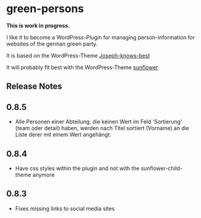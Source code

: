 # green-persons

__This is work in progress.__

I like it to become a WordPress-Plugin for
managing person-information for websites of the german green party.

It is based on the WordPress-Theme [Joseph-knows-best](https://github.com/kre8tiv/Joseph-knows-best)

It will probably fit best with the WordPress-Theme [sunflower](https://github.com/codeispoetry/sunflower)


## Release Notes

## 0.8.5

- Alle Personen einer Abteilung, die keinen Wert im Feld 'Sortierung' (team oder detail) haben, werden
  nach Titel sortiert (Vorname) an die Liste derer mit einem Wert angehängt.

## 0.8.4

- Have css styles within the plugin and not with the sunflower-child-theme anymore

## 0.8.3

- Fixes missing links to social media sites